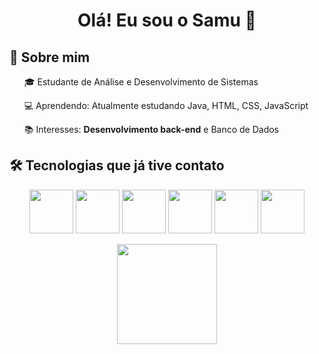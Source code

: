 <h1 align="center">Olá! Eu sou o Samu 👋</h1>
<h2>🚀 Sobre mim</h2>
<p>
  <ul>🎓 Estudante de Análise e Desenvolvimento de Sistemas</ul>
  <ul>💻 Aprendendo: Atualmente estudando Java, HTML, CSS, JavaScript</ul>
  <ul>📚 Interesses: <strong>Desenvolvimento back-end</strong> e Banco de Dados</ul> 
</p>

<h2>🛠️ Tecnologias que já tive contato</h2>
<p align="center">
  <img src="https://cdn.jsdelivr.net/gh/devicons/devicon@latest/icons/c/c-original.svg" width=70px/>
  <img src="https://cdn.jsdelivr.net/gh/devicons/devicon@latest/icons/csharp/csharp-original.svg" width=70px/>
  <img src="https://cdn.jsdelivr.net/gh/devicons/devicon@latest/icons/postgresql/postgresql-original.svg" width=70px/>
  <img src="https://cdn.jsdelivr.net/gh/devicons/devicon@latest/icons/java/java-original.svg" width=70px/>
  <img src="https://cdn.jsdelivr.net/gh/devicons/devicon@latest/icons/css3/css3-original.svg" width=70px/>
  <img src="https://cdn.jsdelivr.net/gh/devicons/devicon@latest/icons/html5/html5-original.svg" width=70px/>
</p>

<p align="center">
    <img height="160em" src="https://github-readme-stats.vercel.app/api?username=samuelcoonde&theme=tokyonight&show_icons=true&hide_border=true&count_private=true"/>
</p>

